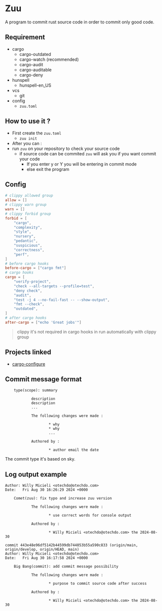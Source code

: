 # Zuu

A program to commit rust source code in order to commit only good code.

## Requirement

- cargo
    - cargo-outdated
    - cargo-watch (recommended)
    - cargo-audit
    - cargo-auditable
    - cargo-deny
- hunspell
    - hunspell-en_US
- vcs
    - git
- config
    - `zuu.toml`

## How to use it ?

- First create the `zuu.toml`
    - `zuu init`
- After you can :
- run `zuu` on your repository to check your source code
    - if source code can be commited `zuu` will ask you if you want commit your code
        - If you enter y or Y you will be entering in commit mode
        - else exit the program

## Config

```toml
# clippy allowed group
allow = []
# clippy warn group
warn = []
# clippy forbid group
forbid = [
    "cargo",
    "complexity",
    "style",
    "nursery",
    "pedantic",
    "suspicious",
    "correctness",
    "perf",
]
# before cargo hooks
before-cargo = ["cargo fmt"]
# cargo hooks
cargo = [
    "verify-project",
    "check --all-targets --profile=test",
    "deny check",
    "audit",
    "test -j 4 --no-fail-fast -- --show-output",
    "fmt --check",
    "outdated",
]
# after cargo hooks
after-cargo = ["echo 'Great jobs'"]
```

> clippy it's not required in cargo hooks in run automatically with clippy group

## Projects linked

- [cargo-configure](https://github.com/otechdo/cargo-configure)

## Commit message format

```text
    type(scope): summary

            description
            description
            ...
            
            The following changes were made :

                    * why
                    * why
                    ...
            
            Authored by :

                    * author email the date
```

The commit type it's based on sky.

## Log output example

```text
Author: Willy Micieli <otechdo@otechdo.com>
Date:   Fri Aug 30 16:26:29 2024 +0000

    Comet(zuu): fix typo and increase zuu version

            The following changes were made :

                    * use correct words for console output

            Authored by :

                    * Willy Micieli <otechdo@otechdo.com> the 2024-08-30

commit 443e48e96df5142b44599db744053b55a590c833 (origin/main, origin/develop, origin/HEAD, main)
Author: Willy Micieli <otechdo@otechdo.com>
Date:   Fri Aug 30 16:17:58 2024 +0000

    Big Bang(commit): add commit message possibility

            The following changes were made :

                    * purpose to commit source code after success

            Authored by :

                    * Willy Micieli <otechdo@otechdo.com> the 2024-08-30
```
